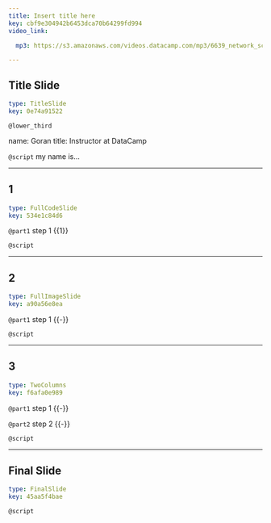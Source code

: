 ```yaml
---
title: Insert title here
key: cbf9e304942b6453dca70b64299fd994
video_link:

  mp3: https://s3.amazonaws.com/videos.datacamp.com/mp3/6639_network_science_a_tidy_approach/v2/6639_ch4_2.mp3

---
```

## Title Slide

```yaml
type: TitleSlide
key: 0e74a91522
```





`@lower_third`

name: Goran
title: Instructor at DataCamp


`@script`
my name is...



---
## 1

```yaml
type: FullCodeSlide
key: 534e1c84d6
```

`@part1`
step 1 {{1}}





`@script`




---
## 2

```yaml
type: FullImageSlide
key: a90a56e8ea
```

`@part1`
step 1 {{-}}





`@script`




---
## 3

```yaml
type: TwoColumns
key: f6afa0e989
```

`@part1`
step 1 {{-}}

`@part2`
step 2 {{-}}




`@script`




---
## Final Slide

```yaml
type: FinalSlide
key: 45aa5f4bae
```






`@script`



